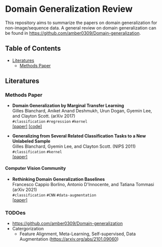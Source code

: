 # Domain Generalization Review
This repository aims to summarize the papers on domain generalization for non-image/sequence data. A general review on domain generalization can be found in https://github.com/amber0309/Domain-generalization.

## Table of Contents

- [Literatures](#Literatures)
  - [Methods Paper](#Methods-Paper)
 
## Literatures

### Methods Paper
- **Domain Generalization by Marginal Transfer Learning**   
Gilles Blanchard, Aniket Anand Deshmukh, Urun Dogan, Gyemin Lee, and Clayton Scott. (arXiv 2017)   
`#classification` `#regression` `#kernel`   
[[paper]](https://arxiv.org/abs/1711.07910) 
[[code]](https://github.com/aniketde/DomainGeneralizationMarginal)

- **Generalizing from Several Related Classification Tasks to a New Unlabeled Sample**  
Gilles Blanchard, Gyemin Lee, and Clayton Scott. (NIPS 2011)   
`#classification` `#kernel`   
[[paper]](https://papers.nips.cc/paper/2011/hash/b571ecea16a9824023ee1af16897a582-Abstract.html)

#### Computer Vision Community
- **Rethinking Domain Generalization Baselines**    
Francesco Cappio Borlino, Antonio D'Innocente, and Tatiana Tommasi (arXiv 2021)   
`#classification` `#CNN` `#data-augmentation`  
[[paper]](https://arxiv.org/abs/2101.09060) 

### TODOes
- https://github.com/amber0309/Domain-generalization
- Catergorization
  - Feature Alignment, Meta-Learning, Self-supervised, Data Augmentation (https://arxiv.org/abs/2101.09060)
